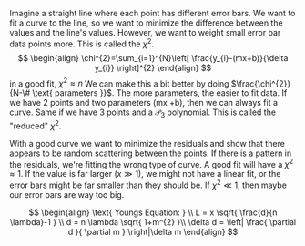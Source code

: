 Imagine a straight line where each point has different error bars. We want to fit a curve to the line, so we want to minimize the difference between the values and the line's values. However, we want to weight small error bar data points more. This is called the $\chi^{2}$.
$$
\begin{align}
\chi^{2}=\sum_{i=1}^{N}\left[ \frac{y_{i}-(mx+b)}{\delta y_{i}} \right]^{2}
\end{align}
$$
in a good fit, $\chi^{2}\approx n$
We can make this a bit better by doing $\frac{\chi^{2}}{N-\# \text{ parameters }}$. The more parameters, the easier to fit data. If we have 2 points and two parameters (mx +b), then we can always fit a curve. Same if we have 3 points and a $\mathscr{P}_{3}$ polynomial. This is called the "reduced" $\chi^{2}$.

With a good curve we want to minimize the residuals and show that there appears to be random scattering between the points. If there is a pattern in the residuals, we're fitting the wrong type of curve. A good fit will have a $\chi^{2}\approx {1}$. If the value is far larger $(x\gg 1)$, we might not have a linear fit, or the error bars might be far smaller than they should be. If $\chi^{2}\ll 1$, then maybe our error bars are way too big.



$$
\begin{align}  
\text{ Youngs Equation: } \\
L = x \sqrt{ \frac{d}{n \lambda}-1 } \\
d = n \lambda \sqrt{ 1+m^{2} }\\
\delta d = \left| \frac{ \partial d }{ \partial m }  \right|\delta m 
\end{align}
$$